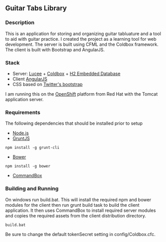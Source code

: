 ## Guitar Tabs Library

### Description
This is an application for storing and organizing guitar tabluature and a tool to aid with guitar practice. I created the project as a learning tool for web development. The server is built using CFML and the Coldbox framework. The client is built with Bootstrap and AngularJS.

### Stack

* Server: [Lucee](http://lucee.org/) + [Coldbox](https://www.ortussolutions.com/products/coldbox) + [H2 Embedded Database](http://www.h2database.com/html/main.html)
* Client [AngularJS](http://www.angularjs.org/)
* CSS based on [Twitter's bootstrap](http://getbootstrap.com/)

I am running this on the [OpenShift](https://www.openshift.com/) platform from Red Hat with the Tomcat application server.

### Requirements

The following dependencies that should be installed prior to setup

* [Node.js](http://nodejs.org/)
* [GruntJS](http://gruntjs.com/)
```
npm install -g grunt-cli
```
* [Bower](http://bower.io/)
```
npm install -g bower
```
* [CommandBox](https://www.ortussolutions.com/products/commandbox)


### Building and Running

On windows run build.bat. This will install the required npm and bower modules for the client then run grunt build task to build the client application. It then uses CommandBox to install required server modules and copies the required assets from the client distribution directory.

```
build.bat
```

Be sure to change the default tokenSecret setting in config/Coldbox.cfc.